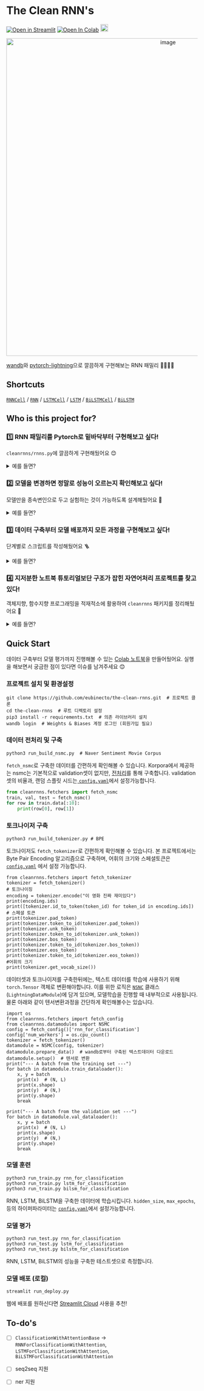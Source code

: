 # The Clean RNN's 

[![Open in Streamlit](https://static.streamlit.io/badges/streamlit_badge_black_white.svg)](https://share.streamlit.io/eubinecto/the-clean-rnns/main/run_deploy.py)
[![Open In Colab](https://colab.research.google.com/assets/colab-badge.svg)](https://colab.research.google.com/drive/1ThRBOZYjJNZmOcs173qZroyaotNe7tSc?usp=sharing)
 <a href="https://wandb.ai/eubinecto/the-clean-rnns/artifacts"><img src="https://raw.githubusercontent.com/wandb/assets/main/wandb-github-badge-28-gray.svg" height=20></a>

<p align="center">
  <img width="836" alt="image" src="https://user-images.githubusercontent.com/56193069/162101921-48ca93d2-787b-4eef-8a5b-00f31a3dba8c.png">
</p>


[wandb](https://wandb.ai/site)와 [pytorch-lightning](https://pytorch-lightning.readthedocs.io/en/latest/)으로 깔끔하게 구현해보는 RNN 패밀리 👨‍👩‍👧‍👦


## Shortcuts
[`RNNCell`](https://github.com/eubinecto/the-clean-rnns/blob/0e30c8035f9ea29bd96edc23e8a8f9b8457a8a3c/cleanrnns/rnns.py#L24-L45) / [`RNN`](https://github.com/eubinecto/the-clean-rnns/blob/0e30c8035f9ea29bd96edc23e8a8f9b8457a8a3c/cleanrnns/rnns.py#L48-L56) / [`LSTMCell`](https://github.com/eubinecto/the-clean-rnns/blob/0e30c8035f9ea29bd96edc23e8a8f9b8457a8a3c/cleanrnns/rnns.py#L59-L89) / [`LSTM`](https://github.com/eubinecto/the-clean-rnns/blob/0e30c8035f9ea29bd96edc23e8a8f9b8457a8a3c/cleanrnns/rnns.py#L92-L98) / [`BiLSTMCell`](https://github.com/eubinecto/the-clean-rnns/blob/e718b0ae556702b3ca14e6b423afecd62a91f845/cleanrnns/rnns.py#L110-L122) /  [`BiLSTM`](https://github.com/eubinecto/the-clean-rnns/blob/e718b0ae556702b3ca14e6b423afecd62a91f845/cleanrnns/rnns.py#L125-L132)

## Who is this project for?
### 1️⃣ RNN 패밀리를 Pytorch로 밑바닥부터 구현해보고 싶다!
`cleanrnns/rnns.py`에 깔끔하게 구현해뒀어요 😊 

<details>
<summary> 예를 들면? </summary>
  
- [X] `RNNCell`, `RNN`
- [X] `LSTMCell`, `LSTM`
- [X] `BiLSTMCell`, `BiLSTM`
- [ ]  🚧 `GRUCell`, `GRU` 🚧
  
</details>


### 2️⃣ 모델을 변경하면 정말로 성능이 오르는지 확인해보고 싶다!

모델만을 종속변인으로 두고 실험하는 것이 가능하도록 설계해뒀어요 📝

<details>
<summary> 예를 들면? </summary>
  
#### Naver Sentiment Movie Corpus 긍/부정 이진분류 성능 비교 
모델  | f1 score (test) | 가중치 | 소요시간 | `hidden_size` | 하이퍼파라미터 |  wandb 로그
--- | --- |--------| --- | ---| --- | --- 
RNN  | 0.8411 | 16.4M | 18m 19s | 512 | 통일 | [학습](https://wandb.ai/eubinecto/the-clean-rnns/runs/40ca3shv?workspace=user-eubinecto) / [테스트](https://wandb.ai/eubinecto/the-clean-rnns/runs/20pfhypk/overview)
LSTM |  0.8522 | 16.4M | 20m 18s | 443 | 통일 |  [학습](https://wandb.ai/eubinecto/the-clean-rnns/runs/3eilxpo4/overview) / [테스트](https://wandb.ai/eubinecto/the-clean-rnns/runs/2vimv04k/overview) 
BiLSTM | **0.8539** | 16.4M | **36m 12s** | 387 | 통일 |  [학습](https://wandb.ai/eubinecto/the-clean-rnns/runs/cyos30w7/artifacts) / [테스트](https://wandb.ai/eubinecto/the-clean-rnns/runs/38zie0fu/overview)

 동일한 입력에 대한 예측값도 [웹 데모](https://share.streamlit.io/eubinecto/the-clean-rnns/main/run_deploy.py) 에서 한눈에 비교가 가능해요 |
 --- | 
  <img width="350" alt="image" src="https://user-images.githubusercontent.com/56193069/162197935-4eddc14d-8580-48f9-82ab-64e97d2f877f.png"> |
 

</details>

### 3️⃣ 데이터 구축부터 모델 배포까지 모든 과정을 구현해보고 싶다!
단계별로 스크립트를 작성해뒀어요 🪜 

<details>
<summary> 예를 들면? </summary>
  
- [X] `run_build_nsmc.py` (데이터 구축)
- [X] `run_build_tokenizer.py` (토크나이저 구축) 
- [X] `run_train.py` (모델 훈련)
- [X] `run_test.py` (모델 평가) 
- [X] `run_deploy.py` (모델 배포)
- [ ] 🚧 `run_tune.py` (하이퍼파라미터 튜닝)  🚧
  
</details>


### 4️⃣ 지저분한 노트북 튜토리얼보단 구조가 잡힌 자연어처리 프로젝트를 찾고있다!

객체지향, 함수지향 프로그래밍을 적재적소에 활용하여 `cleanrnns` 패키지를 정리해뒀어요 🧹 

<details>
<summary> 예를 들면? </summary>
  

- `datamodules.py` (객체지향 - 학습에 사용할 데이터셋을 `pl.LightningDataModule`객체로 추상화)
- `datasets.py` (객체지향 - 풀고자하는 문제에 따른 데이터의 형식을 `torch.utils.data.Dataset`객체로 추상화)
- `fetchers.py` (함수지향 - 데이터를 로드 및 다운로드하는 로직을 함수로 정의)
- `models.py` (객체지향 - 풀고자하는 문제의 형식을 `pl.LightningModule` 객체로 추상화)
- `paths.py` (로컬 경로 정의)
- `pipelines.py` (객체지향 - 예측에 필요한 로직을 하나의 객체로 추상화)
- `preprocess.py` (함수지향 - 데이터 전처리에 필요한 로직을 함수로 정의)
- `rnns.py`(객체지향 - 각 RNN 모델을 `torch.nn.Module`로 추상화)
- `tensors.py` (함수지향 - 데이터셋 -> `torch.Tensor` 변환에 필요한 로직을 함수로 정의)
  
</details>


## Quick Start 

데이터 구축부터 모델 평가까지 진행해볼 수 있는 [Colab 노트북](https://colab.research.google.com/drive/1WIPOP5_xGHCKK4g8r9GjNiY_pLo5PA4e?usp=sharing)을 만들어뒀어요. 실행을 해보면서 궁금한 점이 있다면 이슈를 남겨주세요 😊

### 프로젝트 설치 및 환경설정

```shell
git clone https://github.com/eubinecto/the-clean-rnns.git  # 프로젝트 클론
cd the-clean-rnns  # 루트 디렉토리 설정
pip3 install -r requirements.txt  # 의존 라이브러리 설치 
wandb login  # Weights & Biases 계정 로그인 (회원가입 필요)
```

### 데이터 전처리 및 구축 

```shell
python3 run_build_nsmc.py  # Naver Sentiment Movie Corpus
```

`fetch_nsmc`로 구축한 데이터를 간편하게 확인해볼 수 있습니다. Korpora에서 제공하는 nsmc는 기본적으로 validation셋이 없지만,
[전처리](https://github.com/eubinecto/the-clean-rnns/blob/f7e14c53920fe21c333d301c91f5a1d5b0501bb1/run_build_nsmc.py#L19)를 통해 구축합니다.
validation셋의 비율과, 랜덤 스플릿 시드는[ `config.yaml`](https://github.com/eubinecto/the-clean-rnns/blob/f7e14c53920fe21c333d301c91f5a1d5b0501bb1/config.yaml#L4-L5)에서 설정가능합니다.
```python
from cleanrnns.fetchers import fetch_nsmc
train, val, test = fetch_nsmc()
for row in train.data[:10]:
    print(row[0], row[1])
```

### 토크나이저 구축

```shell
python3 run_build_tokenizer.py # BPE
```

토크나이저도 `fetch_tokenizer`로 간편하게 확인해볼 수 있습니다. 본 프로젝트에서는 Byte Pair Encoding 알고리즘으로 구축하며, 어휘의 크기와 스페셜토큰은 [`config.yaml`](https://github.com/eubinecto/the-clean-rnns/blob/f7e14c53920fe21c333d301c91f5a1d5b0501bb1/config.yaml#L7-L15) 에서 설정 가능합니다.

```python3
from cleanrnns.fetchers import fetch_tokenizer
tokenizer = fetch_tokenizer()
# 토크나이징
encoding = tokenizer.encode("이 영화 진짜 재미있다")
print(encoding.ids)
print([tokenizer.id_to_token(token_id) for token_id in encoding.ids])
# 스페셜 토큰
print(tokenizer.pad_token)  
print(tokenizer.token_to_id(tokenizer.pad_token))  
print(tokenizer.unk_token)  
print(tokenizer.token_to_id(tokenizer.unk_token))  
print(tokenizer.bos_token)  
print(tokenizer.token_to_id(tokenizer.bos_token)) 
print(tokenizer.eos_token)  
print(tokenizer.token_to_id(tokenizer.eos_token))  
#어휘의 크기
print(tokenizer.get_vocab_size())
```

데이터셋과 토크나이저를 구축한뒤에는, 텍스트 데이터를 학습에 사용하기 위해 `torch.Tensor` 객체로 변환해야합니다. 이를 위한 로직은
[`NSNC`](https://github.com/eubinecto/the-clean-rnns/blob/f7e14c53920fe21c333d301c91f5a1d5b0501bb1/cleanrnns/datamodules.py#L17-L65) 클래스 (`LightningDataModule`)에 담겨 있으며, 모델학습을 진행할 때 내부적으로 사용됩니다. 물론 아래와 같이 텐서변환과정을 
간단하게 확인해볼수는 있습니다.
```python3
import os
from cleanrnns.fetchers import fetch_config
from cleanrnns.datamodules import NSMC
config = fetch_config()['rnn_for_classification']
config['num_workers'] = os.cpu_count()
tokenizer = fetch_tokenizer()
datamodule = NSMC(config, tokenizer)
datamodule.prepare_data()  # wandb로부터 구축된 텍스트데이터 다운로드
datamodule.setup()  # 텐서로 변환
print("--- A batch from the training set ---")
for batch in datamodule.train_dataloader():
    x, y = batch
    print(x)  # (N, L)
    print(x.shape)
    print(y)  # (N,)
    print(y.shape)
    break

print("--- A batch from the validation set ---")
for batch in datamodule.val_dataloader():
    x, y = batch
    print(x)  # (N, L)
    print(x.shape)
    print(y)  # (N,)
    print(y.shape)
    break

```

### 모델 훈련

```shell
python3 run_train.py rnn_for_classification
python3 run_train.py lstm_for_classification
python3 run_train.py bilsm_for_classification
```
RNN, LSTM, BiLSTM을 구축한 데이터에 학습시킵니다. `hidden_size`, `max_epochs`, 등의 하이퍼파라미터는 [`config.yaml`](https://github.com/eubinecto/the-clean-rnns/blob/f7e14c53920fe21c333d301c91f5a1d5b0501bb1/config.yaml#L18-L52)에서 설정가능합니다.

### 모델 평가
```shell
python3 run_test.py rnn_for_classification
python3 run_test.py lstm_for_classification
python3 run_test.py bilstm_for_classification
```
RNN, LSTM, BiLSTM의 성능을 구축한 테스트셋으로 측정합니다. 

### 모델 배포 (로컬)

```shell
streamlit run_deploy.py
```
웹에 배포를 원하신다면 [Streamlit Cloud](https://streamlit.io/cloud) 사용을 추천!

## To-do's
- [ ] `ClassificationWithAttentionBase` -> `RNNForClassificationWithAttention`, `LSTMForClassificationWithAttention`, `BiLSTMForClassificationWithAttention`
- [ ] seq2seq 지원
- [ ] ner 지원

